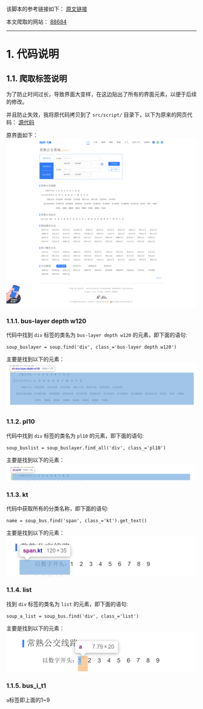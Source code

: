 该脚本的参考链接如下：
[原文链接](https://blog.csdn.net/HenryAnChen/article/details/130811061)

本文爬取的网站：
[88684](https://changshu.8684.cn/)

---

# 1. 代码说明

## 1.1. 爬取标签说明

为了防止时间过长，导致界面大变样，在这边贴出了所有的界面元素，以便于后续的修改。

并且防止失效，我将原代码拷贝到了 `src/script/` 目录下，以下为原来的网页代码：
[源代码](./常熟公交查询_常熟公交车线路查询_常熟公交地图%20-%20常熟公交网.html)

原界面如下：
![](images/main.png)

### 1.1.1. bus-layer depth w120
代码中找到 `div` 标签的类名为 `bus-layer depth w120` 的元素，即下面的语句:
```
soup_buslayer = soup.find('div', class_='bus-layer depth w120')
```

主要是找到以下的元素：
![](images/bus-layer%20depth.png)

### 1.1.2. pl10

代码中找到 `div` 标签的类名为 `pl10` 的元素，即下面的语句:
```
soup_buslist = soup_buslayer.find_all('div', class_='pl10')
```

主要是找到以下的元素：
![](images/pl10.png)

### 1.1.3. kt
代码中获取所有的分类名称，即下面的语句:
```
name = soup_bus.find('span', class_='kt').get_text()
```

主要是找到以下的元素：
![](images/kt.png)

### 1.1.4. list

找到 `div` 标签的类名为 `list` 的元素，即下面的语句:
```
soup_a_list = soup_bus.find('div', class_='list')
```
主要是找到以下的元素：
![](images/list.png)

### 1.1.5. bus_i_t1

`a`标签即上面的1~9
